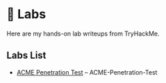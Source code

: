 # 🧪 Labs

Here are my hands-on lab writeups from TryHackMe.

## Labs List
- [ACME Penetration Test](./labs/ACME-Penetration-Test.md) – ACME-Penetration-Test

